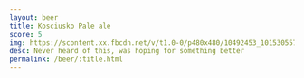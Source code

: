 ```yaml
---
layout: beer
title: Kosciusko Pale ale
score: 5
img: https://scontent.xx.fbcdn.net/v/t1.0-0/p480x480/10492453_10153055771438745_3655493043304213188_n.jpg?oh=5a85431e98742d01e96c2bae7daca754&oe=58C355A6
desc: Never heard of this, was hoping for something better
permalink: /beer/:title.html
---
```

